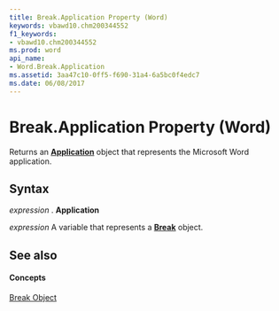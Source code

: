 ```yaml
---
title: Break.Application Property (Word)
keywords: vbawd10.chm200344552
f1_keywords:
- vbawd10.chm200344552
ms.prod: word
api_name:
- Word.Break.Application
ms.assetid: 3aa47c10-0ff5-f690-31a4-6a5bc0f4edc7
ms.date: 06/08/2017
---
```



# Break.Application Property (Word)

Returns an **[Application](application-object-word.md)** object that represents the Microsoft Word application.


## Syntax

 _expression_ . **Application**

 _expression_ A variable that represents a **[Break](break-object-word.md)** object.


## See also


#### Concepts


[Break Object](break-object-word.md)

